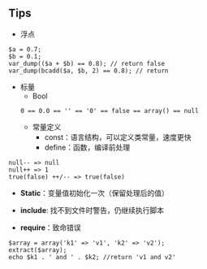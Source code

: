 ## Tips
* 浮点
```
$a = 0.7;
$b = 0.1;
var_dump(($a + $b) == 0.8); // return false
var_dump(bcadd($a, $b, 2) == 0.8); // return
```

- 标量
  + Bool
  ``` 
  0 == 0.0 == '' == '0' == false == array() == null
  ```
  - 常量定义
    + const：语言结构，可以定义类常量，速度更快
    + define：函数，编译前处理

```
null-- => null
null++ => 1
true(false) ++/-- => true(false)
```

* **Static**：变量值初始化一次（保留处理后的值）

* **include**: 找不到文件时警告，仍继续执行脚本
* **require**：致命错误

```
$array = array('k1' => 'v1', 'k2' => 'v2');
extract($array);
echo $k1 . ' and ' . $k2; //return 'v1 and v2'
```
